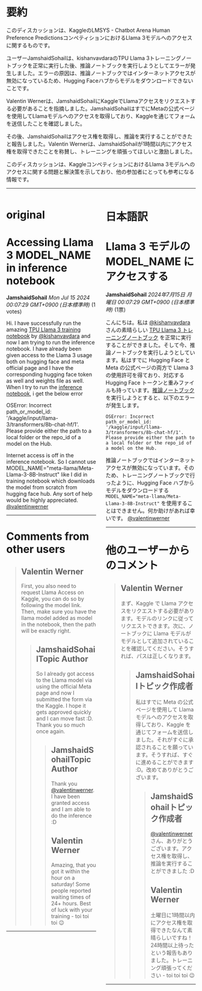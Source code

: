 # 要約 
このディスカッションは、KaggleのLMSYS - Chatbot Arena Human Preference PredictionsコンペティションにおけるLlama 3モデルへのアクセスに関するものです。

ユーザーJamshaidSohailは、kishanvavdaraのTPU Llama 3トレーニングノートブックを正常に実行した後、推論ノートブックを実行しようとしてエラーが発生しました。エラーの原因は、推論ノートブックではインターネットアクセスが無効になっているため、Hugging Faceハブからモデルをダウンロードできないことです。

Valentin Wernerは、JamshaidSohailにKaggleでLlamaアクセスをリクエストする必要があることを指摘しました。JamshaidSohailはすでにMetaの公式ページを使用してLlamaモデルへのアクセスを取得しており、Kaggleを通じてフォームを送信したことを確認しました。

その後、JamshaidSohailはアクセス権を取得し、推論を実行することができたと報告しました。Valentin Wernerは、JamshaidSohailが1時間以内にアクセス権を取得できたことを称賛し、トレーニングを頑張ってほしいと激励しました。

このディスカッションは、KaggleコンペティションにおけるLlama 3モデルへのアクセスに関する問題と解決策を示しており、他の参加者にとっても参考になる情報です。


---


<style>
.column-left{
  float: left;
  width: 47.5%;
  text-align: left;
}
.column-right{
  float: right;
  width: 47.5%;
  text-align: left;
}
.column-one{
  float: left;
  width: 100%;
  text-align: left;
}
</style>


<div class="column-left">

# original

# Accessing Llama 3 MODEL_NAME in inference notebook

**JamshaidSohail** *Mon Jul 15 2024 00:07:29 GMT+0900 (日本標準時)* (1 votes)

Hi. I have successfully run the amazing [TPU Llama 3 training notebook](https://www.kaggle.com/code/kishanvavdara/lmsys-llama-3-tpu-train) by [@kishanvavdara](https://www.kaggle.com/kishanvavdara) and now I am trying to run the inference notebook. I have already been given access to the Llama 3 usage both on hugging face and meta official page and I have the corresponding hugging face token as well and weights file as well. When I try to run the [inference notebook](https://www.kaggle.com/code/kishanvavdara/inference-llama-3-8b), i get the below error 

OSError: Incorrect path_or_model_id: '/kaggle/input/llama-3/transformers/8b-chat-hf/1'. Please provide either the path to a local folder or the repo_id of a model on the Hub.

Internet access is off in the inference notebook. So I cannot use MODEL_NAME="meta-llama/Meta-Llama-3-8B-Instruct" like I did in training notebook which downloads the model from scratch from hugging face hub. Any sort of help would be highly appreciated. [@valentinwerner](https://www.kaggle.com/valentinwerner) 



---

 # Comments from other users

> ## Valentin Werner
> 
> First, you also need to request Llama Access on Kaggle, you can do so by following the model link. Then, make sure you have the llama model added as model in the notebook, then the path will be exactly right.
> 
> 
> 
> > ## JamshaidSohailTopic Author
> > 
> > So I already got access to the Llama model via using the official Meta page and now I submitted the form via the Kaggle. I hope it gets approved quickly and I can move fast :D. Thank you so much once again.
> > 
> > 
> > 
> > > ## JamshaidSohailTopic Author
> > > 
> > > Thank you [@valentinwerner](https://www.kaggle.com/valentinwerner). I have been granted access and I am able to do the inference :D
> > > 
> > > 
> > > 
> > > ## Valentin Werner
> > > 
> > > Amazing, that you got it within the hour on a saturday! Some people reported waiting times of 24+ hours. Best of luck with your training - toi toi toi 😉
> > > 
> > > 
> > > 


---



</div>
<div class="column-right">

# 日本語訳

# Llama 3 モデルの MODEL_NAME にアクセスする

**JamshaidSohail** *2024年7月15日 月曜日 00:07:29 GMT+0900 (日本標準時)* (1票)

こんにちは。私は [@kishanvavdara](https://www.kaggle.com/kishanvavdara) さんの素晴らしい [TPU Llama 3 トレーニングノートブック](https://www.kaggle.com/code/kishanvavdara/lmsys-llama-3-tpu-train) を正常に実行することができました。そして今、推論ノートブックを実行しようとしています。私はすでに Hugging Face と Meta の公式ページの両方で Llama 3 の使用許可を得ており、対応する Hugging Face トークンと重みファイルも持っています。[推論ノートブック](https://www.kaggle.com/code/kishanvavdara/inference-llama-3-8b) を実行しようとすると、以下のエラーが発生します。

```
OSError: Incorrect path_or_model_id: '/kaggle/input/llama-3/transformers/8b-chat-hf/1'. Please provide either the path to a local folder or the repo_id of a model on the Hub.
```

推論ノートブックではインターネットアクセスが無効になっています。そのため、トレーニングノートブックで行ったように、Hugging Face ハブからモデルをダウンロードする `MODEL_NAME="meta-llama/Meta-Llama-3-8B-Instruct"` を使用することはできません。何か助けがあれば幸いです。 [@valentinwerner](https://www.kaggle.com/valentinwerner) 

---
# 他のユーザーからのコメント

> ## Valentin Werner
> 
> まず、Kaggle で Llama アクセスをリクエストする必要があります。モデルのリンクに従ってリクエストできます。次に、ノートブックに Llama モデルがモデルとして追加されていることを確認してください。そうすれば、パスは正しくなります。
> 
> 
> 
> > ## JamshaidSohailトピック作成者
> > 
> > 私はすでに Meta の公式ページを使用して Llama モデルへのアクセスを取得しており、Kaggle を通じてフォームを送信しました。それがすぐに承認されることを願っています。そうすれば、すぐに進めることができます :D。改めてありがとうございます。
> > 
> > 
> > 
> > > ## JamshaidSohailトピック作成者
> > > 
> > > [@valentinwerner](https://www.kaggle.com/valentinwerner) さん、ありがとうございます。アクセス権を取得し、推論を実行することができました :D
> > > 
> > > 
> > > 
> > > ## Valentin Werner
> > > 
> > > 土曜日に1時間以内にアクセス権を取得できたなんて素晴らしいですね！24時間以上待ったという報告もありました。トレーニング頑張ってください - toi toi toi 😉
> > > 
> > > 
> > > 
---



</div>